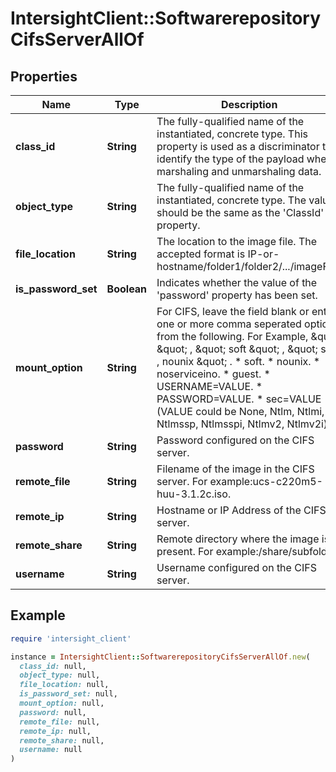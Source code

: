 # IntersightClient::SoftwarerepositoryCifsServerAllOf

## Properties

| Name | Type | Description | Notes |
| ---- | ---- | ----------- | ----- |
| **class_id** | **String** | The fully-qualified name of the instantiated, concrete type. This property is used as a discriminator to identify the type of the payload when marshaling and unmarshaling data. | [default to &#39;softwarerepository.CifsServer&#39;] |
| **object_type** | **String** | The fully-qualified name of the instantiated, concrete type. The value should be the same as the &#39;ClassId&#39; property. | [default to &#39;softwarerepository.CifsServer&#39;] |
| **file_location** | **String** | The location to the image file. The accepted format is IP-or-hostname/folder1/folder2/.../imageFile. | [optional] |
| **is_password_set** | **Boolean** | Indicates whether the value of the &#39;password&#39; property has been set. | [optional][readonly][default to false] |
| **mount_option** | **String** | For CIFS, leave the field blank or enter one or more comma seperated options from the following. For Example, \&quot; \&quot; , \&quot; soft \&quot; , \&quot; soft , nounix \&quot; . * soft. * nounix. * noserviceino. * guest. * USERNAME&#x3D;VALUE. * PASSWORD&#x3D;VALUE. * sec&#x3D;VALUE (VALUE could be None, Ntlm, Ntlmi, Ntlmssp, Ntlmsspi, Ntlmv2, Ntlmv2i). | [optional] |
| **password** | **String** | Password configured on the CIFS server. | [optional] |
| **remote_file** | **String** | Filename of the image in the CIFS server. For example:ucs-c220m5-huu-3.1.2c.iso. | [optional][readonly] |
| **remote_ip** | **String** | Hostname or IP Address of the CIFS server. | [optional][readonly] |
| **remote_share** | **String** | Remote directory where the image is present. For example:/share/subfolder. | [optional][readonly] |
| **username** | **String** | Username configured on the CIFS server. | [optional] |

## Example

```ruby
require 'intersight_client'

instance = IntersightClient::SoftwarerepositoryCifsServerAllOf.new(
  class_id: null,
  object_type: null,
  file_location: null,
  is_password_set: null,
  mount_option: null,
  password: null,
  remote_file: null,
  remote_ip: null,
  remote_share: null,
  username: null
)
```

